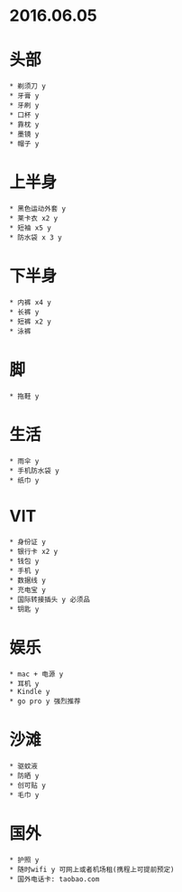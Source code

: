# 2016.06.05
# 头部
	* 剃须刀 y
	* 牙膏 y
	* 牙刷 y
	* 口杯 y
	* 靠枕 y
	* 墨镜 y
	* 帽子 y
# 上半身
	* 黑色运动外套 y
	* 莱卡衣 x2 y
	* 短袖 x5 y
	* 防水袋 x 3 y
# 下半身
	* 内裤 x4 y
	* 长裤 y 
	* 短裤 x2 y
	* 泳裤
# 脚
	* 拖鞋 y
# 生活
	* 雨伞 y
	* 手机防水袋 y
	* 纸巾 y
# VIT
	* 身份证 y
	* 银行卡 x2 y
	* 钱包 y
	* 手机 y
	* 数据线 y
	* 充电宝 y
	* 国际转接插头 y 必须品
	* 钥匙 y
# 娱乐
	* mac + 电源 y
	* 耳机 y
	* Kindle y
	* go pro y 强烈推荐
# 沙滩
	* 驱蚊液
	* 防晒 y
	* 创可贴 y 
	* 毛巾 y
# 国外
	* 护照 y
	* 随时wifi y 可网上或者机场租(携程上可提前预定)
	* 国外电话卡: taobao.com

